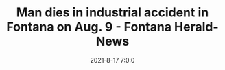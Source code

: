 ---
"title": "Man dies in industrial accident in Fontana on Aug. 9 - Fontana Herald-News"
"date": "2021-8-17 7:0:0"
"feed_name": "GOOGLENEWSINDUSTRIAL"
"feed_website": "https://news.google.com/search?q=industrial%2Bincident&hl=en-US&gl=US&ceid=US:en"
"feed_rss": "https://news.google.com/rss/search?q=industrial%2Bincident&hl=en-US&gl=US&ceid=US:en"
"link": "https://www.fontanaheraldnews.com/news/man-dies-in-industrial-accident-in-fontana-on-aug-9/article_77ce99be-fac4-11eb-84cd-6febd22fa725.html"
"file": "_posts/2021-1-1-630d4b69d0e174eac14e5bb0e811c4f57c11fc22.md"
"accident": "1"
"drilling": "0"
---